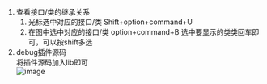 1. 查看接口/类的继承关系    
   1. 光标选中对应的接口/类 Shift+option+command+U     
   2. 在图中选中对应的接口/类 option+command+B 选中要显示的类类回车即可，可以按shift多选    
2. debug插件源码    
   将插件源码加入lib即可      
   ![image](https://user-images.githubusercontent.com/12959356/180645583-4b63cad5-f597-4ccb-887e-1b312b84e5bc.png)

